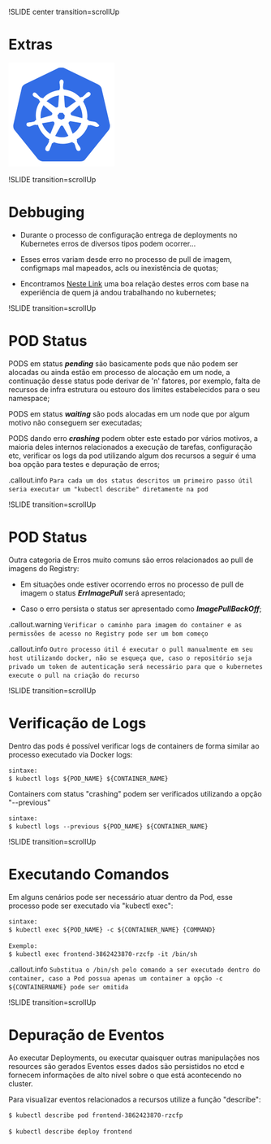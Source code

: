 !SLIDE center transition=scrollUp

# Extras
![kubernetes](images/kubernetes.png)

!SLIDE transition=scrollUp

# Debbuging

- Durante o processo de configuração entrega de deployments no Kubernetes erros de diversos tipos podem ocorrer...

- Esses erros variam desde erro no processo de pull de imagem, configmaps mal mapeados, acls ou inexistência de quotas;

- Encontramos [Neste Link](https://kukulinski.com/10-most-common-reasons-kubernetes-deployments-fail-part-1/) uma boa relação destes erros com base na experiência de quem já andou trabalhando no kubernetes;


!SLIDE transition=scrollUp

# POD Status

PODS em status ***pending*** são basicamente pods que não podem ser alocadas ou ainda estão em processo de alocação em um node, a continuação desse status pode derivar de 'n' fatores, por exemplo, falta de recursos de infra estrutura ou estouro dos limites estabelecidos para o seu namespace;

PODS em status ***waiting*** são pods alocadas em um node que por algum motivo não conseguem ser executadas;

PODS dando erro ***crashing*** podem obter este estado por vários motivos, a maioria deles internos relacionados a execução de tarefas, configuração etc, verificar os logs da pod utilizando algum dos recursos a seguir é uma boa opção para testes e depuração de erros;

.callout.info `Para cada um dos status descritos um primeiro passo útil seria executar um "kubectl describe" diretamente na pod`

!SLIDE transition=scrollUp

# POD Status

Outra categoria de Erros muito comuns são erros relacionados ao pull de imagens do Registry:

- Em situações onde estiver ocorrendo erros no processo de pull de imagem o status ***ErrImagePull*** será apresentado;

- Caso o erro persista o status ser apresentado como ***ImagePullBackOff***;

.callout.warning `Verificar o caminho para imagem do container e as permissões de acesso no Registry pode ser um bom começo`

.callout.info  `Outro processo útil é executar o pull manualmente em seu host utilizando docker, não se esqueça que, caso o repositório seja privado um token de autenticação será necessário para que o kubernetes execute o pull na criação do recurso`

!SLIDE transition=scrollUp

# Verificação de Logs

Dentro das pods é possível verificar logs de containers de forma similar ao processo executado via Docker logs:

	sintaxe:
	$ kubectl logs ${POD_NAME} ${CONTAINER_NAME}

Containers com status "crashing" podem ser verificados utilizando a opção "--previous"

	sintaxe:
	$ kubectl logs --previous ${POD_NAME} ${CONTAINER_NAME}

!SLIDE transition=scrollUp

# Executando Comandos

Em alguns cenários pode ser necessário atuar dentro da Pod, esse processo pode ser executado via "kubectl exec":

	sintaxe:
	$ kubectl exec ${POD_NAME} -c ${CONTAINER_NAME} {COMMAND}

	Exemplo:
	$ kubectl exec frontend-3862423870-rzcfp -it /bin/sh

.callout.info `Substitua o /bin/sh pelo comando a ser executado dentro do container, caso a Pod possua apenas um container a opção -c ${CONTAINERNAME} pode ser omitida`


!SLIDE transition=scrollUp

# Depuração de Eventos

Ao executar Deployments, ou executar quaisquer outras manipulações nos resources são gerados Eventos esses dados são persistidos no etcd e fornecem informações de alto nível sobre o que está acontecendo no cluster.

Para visualizar eventos relacionados a recursos utilize a função "describe":

	$ kubectl describe pod frontend-3862423870-rzcfp

	$ kubectl describe deploy frontend
